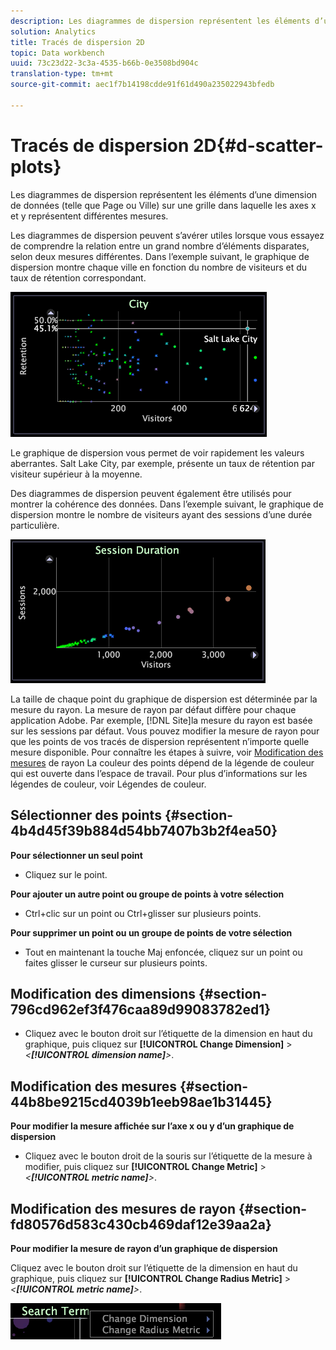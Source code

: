 ```yaml
---
description: Les diagrammes de dispersion représentent les éléments d’une dimension de données (telle que Page ou Ville) sur une grille dans laquelle les axes x et y représentent différentes mesures.
solution: Analytics
title: Tracés de dispersion 2D
topic: Data workbench
uuid: 73c23d22-3c3a-4535-b66b-0e3508bd904c
translation-type: tm+mt
source-git-commit: aec1f7b14198cdde91f61d490a235022943bfedb

---
```



# Tracés de dispersion 2D{#d-scatter-plots}

Les diagrammes de dispersion représentent les éléments d’une dimension de données (telle que Page ou Ville) sur une grille dans laquelle les axes x et y représentent différentes mesures.

Les diagrammes de dispersion peuvent s’avérer utiles lorsque vous essayez de comprendre la relation entre un grand nombre d’éléments disparates, selon deux mesures différentes. Dans l’exemple suivant, le graphique de dispersion montre chaque ville en fonction du nombre de visiteurs et du taux de rétention correspondant.

![](assets/vis_ScatterPlot_City.png)

Le graphique de dispersion vous permet de voir rapidement les valeurs aberrantes. Salt Lake City, par exemple, présente un taux de rétention par visiteur supérieur à la moyenne.

Des diagrammes de dispersion peuvent également être utilisés pour montrer la cohérence des données. Dans l’exemple suivant, le graphique de dispersion montre le nombre de visiteurs ayant des sessions d’une durée particulière.

![](assets/vis_ScatterPlot_SessionDuration.png)

La taille de chaque point du graphique de dispersion est déterminée par la mesure du rayon. La mesure de rayon par défaut diffère pour chaque application Adobe. Par exemple, [!DNL Site]la mesure du rayon est basée sur les sessions par défaut. Vous pouvez modifier la mesure de rayon pour que les points de vos tracés de dispersion représentent n’importe quelle mesure disponible. Pour connaître les étapes à suivre, voir [Modification des mesures](../../../home/c-get-started/c-analysis-vis/c-scat-plots.md#section-fd80576d583c430cb469daf12e39aa2a) de rayon La couleur des points dépend de la légende de couleur qui est ouverte dans l’espace de travail. Pour plus d’informations sur les légendes de couleur, voir Légendes [](../../../home/c-get-started/c-analysis-vis/c-legends/c-color-leg.md#concept-f84d51dc0d6547f981d0642fc2d01358)de couleur.

## Sélectionner des points {#section-4b4d45f39b884d54bb7407b3b2f4ea50}

**Pour sélectionner un seul point**

* Cliquez sur le point.

**Pour ajouter un autre point ou groupe de points à votre sélection**

* Ctrl+clic sur un point ou Ctrl+glisser sur plusieurs points.

**Pour supprimer un point ou un groupe de points de votre sélection**

* Tout en maintenant la touche Maj enfoncée, cliquez sur un point ou faites glisser le curseur sur plusieurs points.

## Modification des dimensions {#section-796cd962ef3f476caa89d99083782ed1}

* Cliquez avec le bouton droit sur l’étiquette de la dimension en haut du graphique, puis cliquez sur **[!UICONTROL Change Dimension]** > *&lt;**[!UICONTROL dimension name]**>*.

## Modification des mesures {#section-44b8be9215cd4039b1eeb98ae1b31445}

**Pour modifier la mesure affichée sur l’axe x ou y d’un graphique de dispersion**

* Cliquez avec le bouton droit de la souris sur l’étiquette de la mesure à modifier, puis cliquez sur **[!UICONTROL Change Metric]** > *&lt;**[!UICONTROL metric name]**>*.

## Modification des mesures de rayon {#section-fd80576d583c430cb469daf12e39aa2a}

**Pour modifier la mesure de rayon d’un graphique de dispersion**

Cliquez avec le bouton droit sur l’étiquette de la dimension en haut du graphique, puis cliquez sur **[!UICONTROL Change Radius Metric]** > *&lt;**[!UICONTROL metric name]**>*.

![](assets/mnu_ScatterPlot_Change.png)

